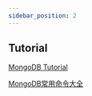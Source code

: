 ```yaml
---
sidebar_position: 2
---
```



## Tutorial
[MongoDB Tutorial](https://www.w3schools.com/mongodb/index.php)


[MongoDB常用命令大全](https://blog.51cto.com/u_14097531/2978461)